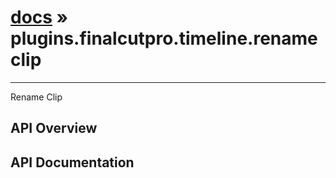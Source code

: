 # [docs](index.md) » plugins.finalcutpro.timeline.renameclip
---

Rename Clip

## API Overview

## API Documentation

